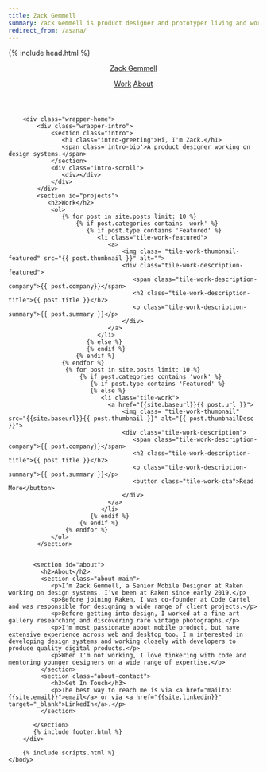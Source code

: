 ```yaml
---
title: Zack Gemmell
summary: Zack Gemmell is product designer and prototyper living and working in San Francisco, California. Colorado-grown.
redirect_from: /asana/
---
```


<!DOCTYPE html>
<html lang="en">
{% include head.html %}
    <body id="home">
        <header class="home-header">
            <a href="#home" class="logo">
               <p>Zack Gemmell</p>
            </a>
            <nav class="home-header-nav">
               <a href="#projects">Work</a>
               <a href="#about">About</a>
            </nav>
        </header>

        <div class="wrapper-home">
            <div class="wrapper-intro">
                <section class="intro">
                   <h1 class="intro-greeting">Hi, I'm Zack.</h1>
                   <span class='intro-bio'>A product designer working on design systems.</span>
                </section>
                <div class="intro-scroll">
                   <div></div>
                </div>
            </div>
            <section id="projects">
               <h2>Work</h2>
                <ol>
                   {% for post in site.posts limit: 10 %}
                       {% if post.categories contains 'work' %}
                          {% if post.type contains 'Featured' %}
                             <li class="tile-work-featured">
                                <a>
                                    <img class= "tile-work-thumbnail-featured" src="{{ post.thumbnail }}" alt="">
                                    <div class="tile-work-description-featured">
                                       <span class="tile-work-description-company">{{ post.company}}</span>
                                       <h2 class="tile-work-description-title">{{ post.title }}</h2>
                                       <p class="tile-work-description-summary">{{ post.summary }}</p>
                                    </div>
                                </a>
                             </li>
                          {% else %}
                          {% endif %}
                       {% endif %}
                   {% endfor %}
                    {% for post in site.posts limit: 10 %}
                        {% if post.categories contains 'work' %}
                           {% if post.type contains 'Featured' %}
                           {% else %}
                              <li class="tile-work">
                                <a href="{{site.baseurl}}{{ post.url }}">
                                    <img class= "tile-work-thumbnail" src="{{site.baseurl}}{{ post.thumbnail }}" alt="{{ post.thumbnailDesc }}">
                                    <div class="tile-work-description">
                                       <span class="tile-work-description-company">{{ post.company}}</span>
                                       <h2 class="tile-work-description-title">{{ post.title }}</h2>
                                       <p class="tile-work-description-summary">{{ post.summary }}</p>
                                       <button class="tile-work-cta">Read More</button>
                                    </div>
                                </a>
                              </li>
                           {% endif %}
                        {% endif %}
                    {% endfor %}
                </ol>
            </section>

           
           <section id="about">
             <h2>About</h2>
             <section class="about-main">
                <p>I’m Zack Gemmell, a Senior Mobile Designer at Raken working on design systems. I’ve been at Raken since early 2019.</p>
                <p>Before joining Raken, I was co-founder at Code Cartel and was responsible for designing a wide range of client projects.</p>
                <p>Before getting into design, I worked at a fine art gallery researching and discovering rare vintage photographs.</p>
                <p>I'm most passionate about mobile product, but have extensive experience across web and desktop too. I'm interested in developing design systems and working closely with developers to produce quality digital products.</p>
                <p>When I'm not working, I love tinkering with code and mentoring younger designers on a wide range of expertise.</p>
             </section>
             <section class="about-contact">
                <h3>Get In Touch</h3>
                <p>The best way to reach me is via <a href="mailto:{{site.email}}">email</a> or via <a href="{{site.linkedin}}" target="_blank">LinkedIn</a>.</p>
             </section>
            
           </section>
           {% include footer.html %}
        </div>

        {% include scripts.html %}
    </body>
</html>
